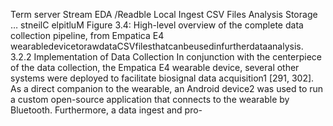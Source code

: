 Term
server Stream EDA /Readble
Local
Ingest CSV Files Analysis
Storage
…
stneilC
elpitluM
Figure 3.4: High-level overview of the complete data collection pipeline, from Empatica E4
wearabledevicetorawdataCSVfilesthatcanbeusedinfurtherdataanalysis.
3.2.2 Implementation of Data Collection
In conjunction with the centerpiece of the data collection, the Empatica E4 wearable device,
several other systems were deployed to facilitate biosignal data acquisition1 [291, 302]. As a
direct companion to the wearable, an Android device2 was used to run a custom open-source
application that connects to the wearable by Bluetooth. Furthermore, a data ingest and pro-